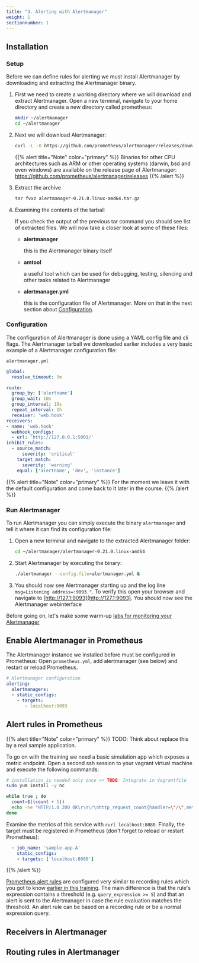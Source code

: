 ```yaml
---
title: "3. Alerting with Alertmanager"
weight: 1
sectionnumber: 1
---
```


## Installation

### Setup

Before we can define rules for alerting we must install Alertmanager by downloading and extracting the Alertmanager binary.

1. First we need to create a working directory where we will download and extract Alertmanager. Open a new terminal, navigate to your home directory and create a new directory called prometheus:

    ```bash
    mkdir ~/alertmanager
    cd ~/alertmanager
    ```

1. Next we will download Alertmanager:

    ```bash
    curl -L -O https://github.com/prometheus/alertmanager/releases/download/v0.21.0/alertmanager-0.21.0.linux-amd64.tar.gz
    ```

    {{% alert title="Note" color="primary" %}}
Binaries for other CPU architectures such as ARM or other operating systems (darwin, bsd and even windows) are available on the release page of Alertmanager: https://github.com/prometheus/alertmanager/releases
    {{% /alert %}}

1. Extract the archive

    ```bash
    tar fvxz alertmanager-0.21.0.linux-amd64.tar.gz
    ```

1. Examining the contents of the tarball

    If you check the output of the previous tar command you should see list of extracted files. We will now take a closer look at some of these files:

    * **alertmanager**

        this is the Alertmanager binary itself

    * **amtool**

        a useful tool which can be used for debugging, testing, silencing and other tasks related to Alertmanager

    * **alertmanager.yml**

        this is the configuration file of Alertmanager. More on that in the next section about [Configuration](#Configuration).


### Configuration

The configuration of Alertmanager is done using a YAML config file and cli flags. The Alertmanager tarball we downloaded earlier includes a very basic example of a Alertmanager configuration file:

`alertmanager.yml`

```yaml
global:
  resolve_timeout: 5m

route:
  group_by: ['alertname']
  group_wait: 10s
  group_interval: 10s
  repeat_interval: 1h
  receiver: 'web.hook'
receivers:
- name: 'web.hook'
  webhook_configs:
  - url: 'http://127.0.0.1:5001/'
inhibit_rules:
  - source_match:
      severity: 'critical'
    target_match:
      severity: 'warning'
    equal: ['alertname', 'dev', 'instance']
```

{{% alert title="Note" color="primary" %}}
For the moment we leave it with the default configuration and come back to it later in the course.
{{% /alert %}}

### Run Alertmanager

To run Alertmanager you can simply execute the binary `alertmanager` and tell it where it can find its configuration file:

1. Open a new terminal and navigate to the extracted Alertmanager folder:

    ```bash
    cd ~/alertmanager/alertmanager-0.21.0.linux-amd64
    ```

1. Start Alertmanager by executing the binary:

    ```bash
    ./alertmanager --config.file=alertmanager.yml &
    ```

1. You should now see Alertmanager starting up and the log line `msg=Listening address=:9093."`. To verify this open your browser and navigate to [http://127.1:9093](http://127.1:9093). You should now see the Alertmanager webinterface

Before going on, let's make some warm-up [labs for monitoring your Alertmanager](labs/31)

## Enable Alertmanager in Prometheus

The Alertmanager instance we installed before must be configured in Prometheus: Open `prometheus.yml`, add alertmanager (see below) and restart or reload Prometheus.

```yaml
# Alertmanager configuration
alerting:
  alertmanagers:
  - static_configs:
    - targets:
       - localhost:9093
```

## Alert rules in Prometheus

{{% alert title="Note" color="primary" %}}
TODO: Think about replace this by a real sample application.

To go on with the training we need a basic simulation app which exposes a metric endpoint. Open a second ssh session to your vagrant virtual machine and execute the following commands:

```bash
# installation is needed only once => TODO: Integrate in Vagrantfile
sudo yum install -y nc

while true ; do
  count=$((count + 1))
  echo -ne "HTTP/1.0 200 OK\r\n\r\nhttp_request_count{handler=\"/\",method=\"GET\",status=\"200\"} $count" | nc -l -p 8080
done
```

Examine the metrics of this service with `curl localhost:8080`.
Finally, the target must be registered in Prometheus (don't forget to reload or restart Prometheus):

```yaml
  - job_name: 'sample-app-A'
    static_configs:
    - targets: ['localhost:8080']
```

{{% /alert %}}

[Prometheus alert rules](https://prometheus.io/docs/prometheus/latest/configuration/alerting_rules/) are configured very similar to recording rules which you got to know [earlier in this training](/docs/02#recording-rules). The main difference is that the rule's expression contains a threshold (e.g. `query_expression >= 5`) and that an alert is sent to the Alertmanager in case the rule evaluation matches the threshold. An alert rule can be based on a recording rule or be a normal expression query.

## Receivers in Alertmanager

## Routing rules in Alertmanager
